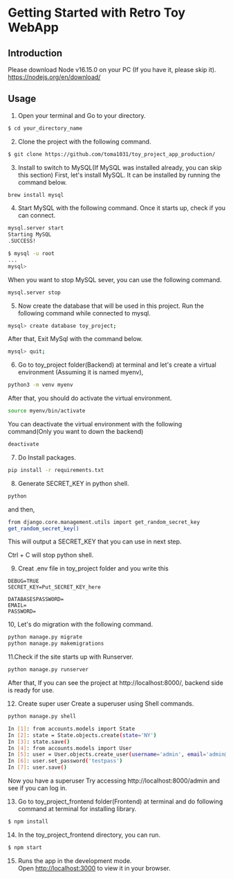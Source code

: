 # Getting Started with Retro Toy WebApp

## Introduction

Please download Node v16.15.0 on your PC (If you have it, please skip it).
https://nodejs.org/en/download/

## Usage

1. Open your terminal and Go to your directory.
```bash
$ cd your_directory_name
```

2. Clone the project with the following command.
```bash
$ git clone https://github.com/toma1031/toy_project_app_production/
```

3. Install to switch to MySQL(If MySQL was installed already, you can skip this section)
First, let's install MySQL. It can be installed by running the command below.
```bash
brew install mysql
```

4. Start MySQL with the following command. Once it starts up, check if you can connect.
```bash
mysql.server start
Starting MySQL
.SUCCESS!

$ mysql -u root
...
mysql>
```

When you want to stop MySQL sever, you can use the following command.
```bash
mysql.server stop
```

5. Now create the database that will be used in this project. 
Run the following command while connected to mysql.
```bash
mysql> create database toy_project;
```

After that,
Exit MySql with the command below.
```bash
mysql> quit;
```

6. Go to toy_project folder(Backend) at terminal and let's create a virtual environment (Assuming it is named myenv),
```bash
python3 -m venv myenv
```

After that, you should do activate the virtual environment.
```bash
source myenv/bin/activate 
```

You can deactivate the virtual environment with the following command(Only you want to down the backend)
```bash
deactivate
```

7. Do Install packages.
```bash
pip install -r requirements.txt
```

8. Generate SECRET_KEY in python shell.
```bash
python
```

and then,

```bash
from django.core.management.utils import get_random_secret_key
get_random_secret_key() 
```

This will output a SECRET_KEY that you can use in next step.

Ctrl + C will stop python shell.

9. Creat .env file in toy_project folder and you write this
```
DEBUG=TRUE
SECRET_KEY=Put_SECRET_KEY_here

DATABASESPASSWORD=
EMAIL=
PASSWORD=
```

10, Let's do migration with the following command.
```bash
python manage.py migrate
python manage.py makemigrations
```

11.Check if the site starts up with Runserver.
```bash
python manage.py runserver
```
After that,
If you can see the project at http://localhost:8000/,
backend side is ready for use.

12. Create super user
Create a superuser using Shell commands.
```bash
python manage.py shell

In [1]: from accounts.models import State
In [2]: state = State.objects.create(state='NY')
In [3]: state.save()
In [4]: from accounts.models import User
In [5]: user = User.objects.create_user(username='admin', email='admin@gmail.com', password='testpass', city='New York', user.zipcode=11011, is_active=True, is_superuser=True, is_staff=True)
In [6]: user.set_password('testpass')
In [7]: user.save()
```
Now you have a superuser
Try accessing http://localhost:8000/admin and see if you can log in.


13. Go to toy_project_frontend folder(Frontend) at terminal and do following command at terminal for installing library.
```bash
$ npm install
```

14. In the toy_project_frontend directory, you can run.
```bash
$ npm start
```

15. Runs the app in the development mode.\
Open [http://localhost:3000](http://localhost:3000) to view it in your browser.